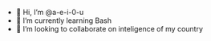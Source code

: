 - 👋 Hi, I’m @a-e-i-0-u
- 🌱 I’m currently learning Bash
- 💞️ I’m looking to collaborate on inteligence of my country
<!---

